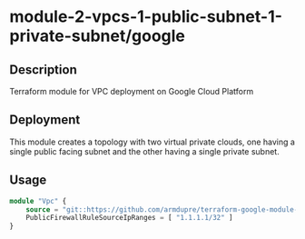 # module-2-vpcs-1-public-subnet-1-private-subnet/google

## Description
Terraform module for VPC deployment on Google Cloud Platform

## Deployment
This module creates a topology with two virtual private clouds, one having a single public facing subnet and the other having a single private subnet.

## Usage
```tf
module "Vpc" {
	source = "git::https://github.com/armdupre/terraform-google-module-2-vpcs-1-public-subnet-1-private-subnet.git"
	PublicFirewallRuleSourceIpRanges = [ "1.1.1.1/32" ]
}
```